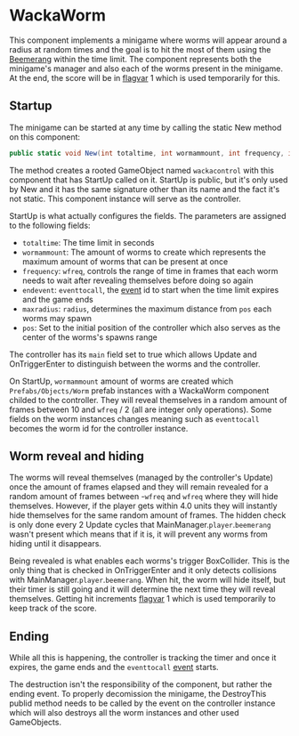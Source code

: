 # WackaWorm
This component implements a minigame where worms will appear around a radius at random times and the goal is to hit the most of them using the [Beemerang](../../Entities/NPCControl/ObjectTypes/Beemerang.md) within the time limit. The component represents both the minigame's manager and also each of the worms present in the minigame. At the end, the score will be in [flagvar](../../Flags%20arrays/flagvar.md) 1 which is used temporarily for this.

## Startup
The minigame can be started at any time by calling the static New method on this component:

```cs
public static void New(int totaltime, int wormammount, int frequency, int endevent, float maxradius, Vector3 pos)
```
The method creates a rooted GameObject named `wackacontrol` with this component that has StartUp called on it. StartUp is public, but it's only used by New and it has the same signature other than its name and the fact it's not static. This component instance will serve as the controller.

StartUp is what actually configures the fields. The parameters are assigned to the following fields:

- `totaltime`: The time limit in seconds
- `wormammount`: The amount of worms to create which represents the maximum amount of worms that can be present at once
- `frequency`: `wfreq`, controls the range of time in frames that each worm needs to wait after revealing themselves before doing so again
- `endevent`: `eventtocall`, the [event](../../Enums%20and%20IDs/Events.md) id to start when the time limit expires and the game ends
- `maxradius`: `radius`, determines the maximum distance from `pos` each worms may spawn
- `pos`: Set to the initial position of the controller which also serves as the center of the worms's spawns range

The controller has its `main` field set to true which allows Update and OnTriggerEnter to distinguish between the worms and the controller.

On StartUp, `wormammount` amount of worms are created which `Prefabs/Objects/Worm` prefab instances with a WackaWorm component childed to the controller. They will reveal themselves in a random amount of frames between 10 and `wfreq` / 2 (all are integer only operations). Some fields on the worm instances changes meaning such as `eventtocall` becomes the worm id for the controller instance.

## Worm reveal and hiding
The worms will reveal themselves (managed by the controller's Update) once the amount of frames elapsed and they will remain revealed for a random amount of frames between -`wfreq` and `wfreq` where they will hide themselves. However, if the player gets within 4.0 units they will instantly hide themselves for the same random amount of frames. The hidden check is only done every 2 Update cycles that MainManager.`player`.`beemerang` wasn't present which means that if it is, it will prevent any worms from hiding until it disappears.

Being revealed is what enables each worms's trigger BoxCollider. This is the only thing that is checked in OnTriggerEnter and it only detects collisions with MainManager.`player`.`beemerang`. When hit, the worm will hide itself, but their timer is still going and it will determine the next time they will reveal themselves. Getting hit increments [flagvar](../../Flags%20arrays/flagvar.md) 1 which is used temporarily to keep track of the score.

## Ending
While all this is happening, the controller is tracking the timer and once it expires, the game ends and the `eventtocall` [event](../../Enums%20and%20IDs/Events.md) starts.

The destruction isn't the responsibility of the component, but rather the ending event. To properly decomission the minigame, the DestroyThis publid method needs to be called by the event on the controller instance which will also destroys all the worm instances and other used GameObjects.
